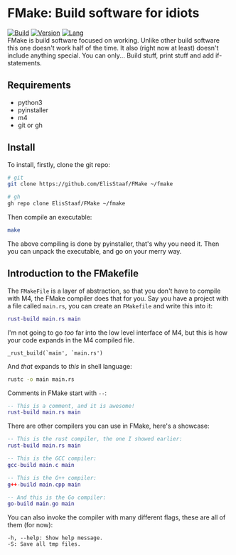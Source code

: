 # FMake: Build software for idiots
[![Build](https://img.shields.io/badge/Build%20(Fedora)-passing-2a7fd5?logo=fedora&logoColor=2a7fd5&style=for-the-badge)](https://github.com/ElisStaaf/vine)
[![Version](https://img.shields.io/badge/Version-1.0.0-38c747?style=for-the-badge)](https://github.com/ElisStaaf/vine)
[![Lang](https://img.shields.io/badge/Language-Python-385dc7?logo=python&style=for-the-badge)](https://github.com/ElisStaaf/vine)  
FMake is build software focused on working. Unlike other build software this one doesn't work half of the
time. It also (right now at least) doesn't include anything special. You can only... Build stuff, print
stuff and add if-statements.

## Requirements
* python3
* pyinstaller
* m4
* git or gh

## Install
To install, firstly, clone the git repo:
```bash
# git
git clone https://github.com/ElisStaaf/FMake ~/fmake

# gh
gh repo clone ElisStaaf/FMake ~/fmake
```
Then compile an executable:
```bash
make
```
The above compiling is done by pyinstaller, that's why you need it. Then you can unpack the executable,
and go on your merry way.

## Introduction to the FMakefile
The `FMakeFile` is a layer of abstraction, so that you don't have to compile with M4, the FMake compiler
does that for you. Say you have a project with a file called `main.rs`, you can create an `FMakefile`
and write this into it:
```lua
rust-build main.rs main
```
I'm not going to go *too* far into the low level interface of M4, but this is how your code expands
in the M4 compiled file.
```
_rust_build(`main', `main.rs')
```
And *that* expands to *this* in shell language:
```bash
rustc -o main main.rs
```
Comments in FMake start with `--`:
```lua
-- This is a comment, and it is awesome!
rust-build main.rs main
```
There are other compilers you can use in FMake, here's a showcase:
```lua
-- This is the rust compiler, the one I showed earlier:
rust-build main.rs main

-- This is the GCC compiler:
gcc-build main.c main

-- This is the G++ compiler:
g++-build main.cpp main

-- And this is the Go compiler:
go-build main.go main
```
You can also invoke the compiler with many different flags, these are all of them (for now):
```
-h, --help: Show help message.
-S: Save all tmp files.
```
